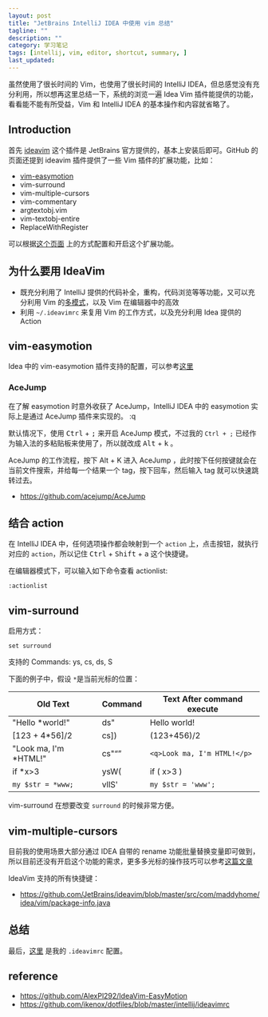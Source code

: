 ```yaml
---
layout: post
title: "JetBrains IntelliJ IDEA 中使用 vim 总结"
tagline: ""
description: ""
category: 学习笔记
tags: [intellij, vim, editor, shortcut, summary, ]
last_updated:
---
```


虽然使用了很长时间的 Vim，也使用了很长时间的 IntelliJ IDEA，但总感觉没有充分利用，所以想再这里总结一下，系统的浏览一遍 Idea Vim 插件能提供的功能，看看能不能有所受益，Vim 和 IntelliJ IDEA 的基本操作和内容就省略了。

## Introduction
首先 [ideavim](https://github.com/JetBrains/ideavim) 这个插件是 JetBrains 官方提供的，基本上安装后即可。GitHub 的页面还提到 ideavim 插件提供了一些 Vim 插件的扩展功能，比如：

- [vim-easymotion](https://github.com/easymotion/vim-easymotion)
- vim-surround
- vim-multiple-cursors
- vim-commentary
- argtextobj.vim
- vim-textobj-entire
- ReplaceWithRegister

可以根据[这个页面](https://github.com/JetBrains/ideavim/blob/master/doc/emulated-plugins.md) 上的方式配置和开启这个扩展功能。

## 为什么要用 IdeaVim

- 既充分利用了 IntelliJ 提供的代码补全，重构，代码浏览等等功能，又可以充分利用 Vim 的[多模式](http://einverne.github.io/post/2015/05/vim-mode.html)，以及 Vim 在编辑器中的高效
- 利用 `~/.ideavimrc` 来复用 Vim 的工作方式，以及充分利用 Idea 提供的 Action


## vim-easymotion

Idea 中的 vim-easymotion 插件支持的配置，可以参考[这里](https://github.com/AlexPl292/IdeaVim-EasyMotion#supported-commands)

### AceJump
在了解 easymotion 时意外收获了 AceJump，IntelliJ IDEA 中的 easymotion 实际上是通过 AceJump 插件来实现的。
:q

默认情况下，使用 <kbd>Ctrl</kbd> + <kbd>;</kbd> 来开启 AceJump 模式，不过我的 `Ctrl + ;` 已经作为输入法的多粘贴板来使用了，所以就改成 <kbd>Alt</kbd> + <kbd>k</kbd> 。

AceJump 的工作流程，按下 Alt + K 进入 AceJump ，此时按下任何按键就会在当前文件搜索，并给每一个结果一个 tag，按下回车，然后输入 tag 就可以快速跳转过去。


- <https://github.com/acejump/AceJump>


## 结合 action
在 IntelliJ IDEA 中，任何选项操作都会映射到一个 `action` 上，点击按钮，就执行对应的 `action`，所以记住 <kbd>Ctrl</kbd> + <kbd>Shift</kbd> + <kbd>a</kbd> 这个快捷键。

在编辑器模式下，可以输入如下命令查看 actionlist:

	:actionlist

## vim-surround
启用方式：

	set surround

支持的 Commands: ys, cs, ds, S

下面的例子中，假设 `*`是当前光标的位置：

Old Text       | Command |  Text After command execute
---------------|---------|----------------------------
"Hello *world!" | ds"    | Hello world!
[123 + 4*56]/2 | cs])  | (123+456)/2
"Look ma, I'm *HTML!" | cs"<q>  | `<q>Look ma, I'm HTML!</p>`
if *x>3       | ysW(  | if ( x>3 )
`my $str = *www;`   | vllS'  | `my $str = 'www';`

vim-surround 在想要改变 `surround` 的时候非常方便。

## vim-multiple-cursors
目前我的使用场景大部分通过 IDEA 自带的 rename 功能批量替换变量即可做到，所以目前还没有开启这个功能的需求，更多多光标的操作技巧可以参考[这篇文章](https://www.vojtechruzicka.com/intellij-idea-tips-tricks-multiple-cursors/)

IdeaVim 支持的所有快捷键：

- <https://github.com/JetBrains/ideavim/blob/master/src/com/maddyhome/idea/vim/package-info.java>

## 总结

最后，[这里](https://github.com/einverne/dotfiles/blob/master/idea/.ideavimrc) 是我的 `.ideavimrc` 配置。


## reference

- <https://github.com/AlexPl292/IdeaVim-EasyMotion>
- <https://github.com/ikenox/dotfiles/blob/master/intellij/ideavimrc>
